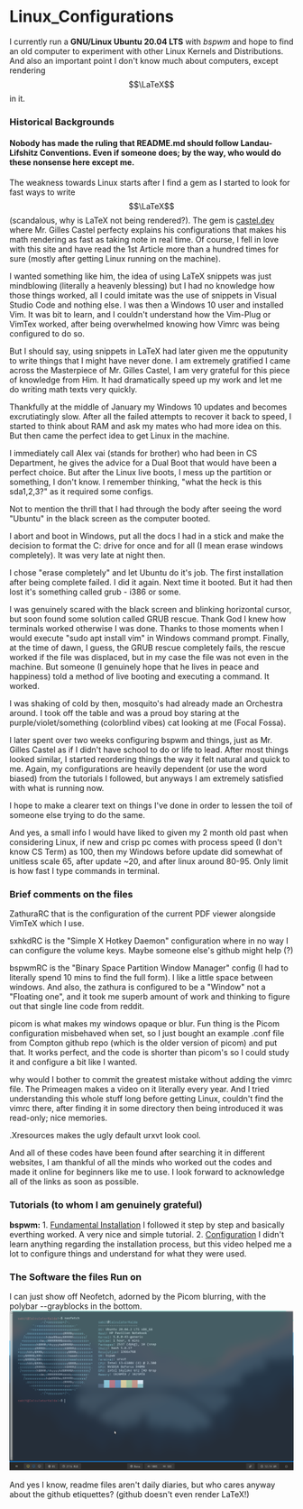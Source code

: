 # Linux_Configurations

I currently run a **GNU/Linux Ubuntu 20.04 LTS** with *bspwm* and hope to find an old computer to experiment with other Linux Kernels and Distributions. And also an important point I don't know much about computers, except rendering $$\LaTeX$$ in it.  

### Historical Backgrounds
#### Nobody has made the ruling that README.md should follow Landau-Lifshitz Conventions. Even if someone does; by the way, who would do these nonsense here except me.

The weakness towards Linux starts after I find a gem as I started to look for fast ways to write $$\LaTeX$$ (scandalous, why is LaTeX not being rendered?). The gem is [castel.dev](https://www.castel.dev) where Mr. Gilles Castel perfecty explains his configurations that makes his math rendering as fast as taking note in real time. Of course, I fell in love with this site and have read the 1st Article more than a hundred times for sure (mostly after getting Linux running on the machine). 

I wanted something like him, the idea of using LaTeX snippets was just mindblowing (literally a heavenly blessing) but I had no knowledge how those things worked, all I could imitate was the use of snippets in Visual Studio Code and nothing else. I was then a Windows 10 user and installed Vim. It was bit to learn, and I couldn't understand how the Vim-Plug or VimTex worked, after being overwhelmed knowing how Vimrc was being configured to do so. 

But I should say, using snippets in LaTeX had later given me the opputunity to write things that I might have never done. I am extremely gratified I came across the Masterpiece of Mr. Gilles Castel, I am very grateful for this piece of knowledge from Him. It had dramatically speed up my work and let me do writing math texts very quickly.

Thankfully at the middle of January my Windows 10 updates and becomes excrutiatingly slow. After all the failed attempts to recover it back to speed, I started to think about RAM and ask my mates who had more idea on this. But then came the perfect idea to get Linux in the machine.

I immediately call Alex vai (stands for brother) who had been in CS Department, he gives the advice for a Dual Boot that would have been a perfect choice. But after the Linux live boots, I mess up the partition or something, I don't know. I remember thinking, "what the heck is this sda1,2,3?" as it required some configs. 

Not to mention the thrill that I had through the body after seeing the word "Ubuntu" in the black screen as the computer booted.

I abort and boot in Windows, put all the docs I had in a stick and make the decision to format the C: drive for once and for all (I mean erase windows completely). It was very late at night then.

I chose "erase completely" and let Ubuntu do it's job. The first installation after being complete failed. I did it again. Next time it booted. But it had then lost it's something called grub - i386 or some.

I was genuinely scared with the black screen and blinking horizontal cursor, but soon found some solution called GRUB rescue. Thank God I knew how terminals worked otherwise I was done. Thanks to those moments when I would execute "sudo apt install vim" in Windows command prompt. Finally, at the time of dawn, I guess, the GRUB rescue completely fails, the rescue worked if the file was displaced, but in my case the file was not even in the machine. But someone (I genuinely hope that he lives in peace and happiness) told a method of live booting and executing a command. It worked. 

I was shaking of cold by then, mosquito's had already made an Orchestra around. I took off the table and was a proud boy staring at the purple/violet/something (colorblind vibes) cat looking at me (Focal Fossa).

I later spent over two weeks configuring bspwm and things, just as Mr. Gilles Castel as if I didn't have school to do or life to lead. After most things looked similar, I started reordering things the way it felt natural and quick to me. Again, my configurations are heavily dependent (or use the word biased) from the tutorials I followed, but anyways I am extremely satisfied with what is running now.

I hope to make a clearer text on things I've done in order to lessen the toil of someone else trying to do the same. 

And yes, a small info I would have liked to given my 2 month old past when considering Linux, if new and crisp pc comes with process speed (I don't know CS Term) as 100, then my Windows before update did somewhat of unitless scale 65, after update ~20, and after linux around 80-95. Only limit is how fast I type commands in terminal.


### Brief comments on the files
ZathuraRC that is the configuration of the current PDF viewer alongside VimTeX which I use.

sxhkdRC is the "Simple X Hotkey Daemon" configuration where in no way I can configure the volume keys. Maybe someone else's github might help (\?)

bspwmRC is the "Binary Space Partition Window Manager" config (I had to literally spend 10 mins to find the full form). I like a little space between windows. And also, the zathura is configured to be a "Window" not a "Floating one", and it took me superb amount of work and thinking to figure out that single line code from reddit.

picom is what makes my windows opaque or blur. Fun thing is the Picom configuration misbehaved when set, so I just bought an example .conf file from Compton github repo (which is the older version of picom) and put that. It works perfect, and the code is shorter than picom's so I could study it and configure a bit like I wanted.

why would I bother to commit the greatest mistake without adding the vimrc file. The Primeagen makes a video on it literally every year. And I tried understanding this whole stuff long before getting Linux, couldn't find the vimrc there, after finding it in some directory then being introduced it was read-only; nice memories.

.Xresources makes the ugly default urxvt look cool. 

And all of these codes have been found after searching it in different websites, I am thankful of all the minds who worked out the codes and made it online for beginners like me to use. I look forward to acknowledge all of the links as soon as possible.

### Tutorials (to whom I am genuinely grateful)

**bspwm:** 1. [Fundamental Installation](https://www.youtube.com/watch?v=k7z1CkpsYgQ) I followed it step by step and basically everthing worked. A very nice and simple tutorial. 
           2. [Configuration](https://www.youtube.com/watch?v=_55HGnz422M) I didn't learn anything regarding the installation process, but this video helped me a lot to configure things and understand for what they were used. 

### The Software the files Run on

I can just show off Neofetch, adorned by the Picom blurring, with the polybar --grayblocks in the bottom.
![alt text](https://github.com/kneardhead/Linux_Configurations/blob/main/Kazam_screenshot_00007.png)

And yes I know, readme files aren't daily diaries, but who cares anyway about the github etiquettes? (github doesn't even render LaTeX!)
